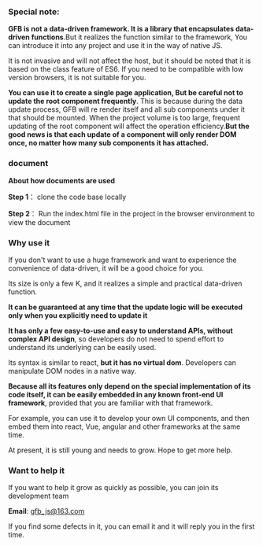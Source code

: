 ### Special note:

**GFB is not a data-driven framework. It is a library that encapsulates data-driven functions**.But it realizes the function similar to the framework, You can introduce it into any project and use it in the way of native JS.

It is not invasive and will not affect the host, but it should be noted that it is based on the class feature of ES6. If you need to be compatible with low version browsers, it is not suitable for you.


**You can use it to create a single page application, But be careful not to update the root component frequently**. This is because during the data update process, GFB will re render itself and all sub components under it that should be mounted. When the project volume is too large, frequent updating of the root component will affect the operation efficiency.**But the good news is that each update of a component will only render DOM once, no matter how many sub components it has attached.**


### document
**About how documents are used**

**Step 1**： clone the code base locally

**Step 2**： Run the index.html file in the project in the browser environment to view the document


### Why use it

If you don't want to use a huge framework and want to experience the convenience of data-driven, it will be a good choice for you.


Its size is only a few K, and it realizes a simple and practical data-driven function.


**It can be guaranteed at any time that the update logic will be executed only when you explicitly need to update it**

**It has only a few easy-to-use and easy to understand APIs, without complex API design**, so developers do not need to spend effort to understand its underlying can be easily used.

Its syntax is similar to react, **but it has no virtual dom**. Developers can manipulate DOM nodes in a native way.

**Because all its features only depend on the special implementation of its code itself, it can be easily embedded in any known front-end UI framework**, provided that you are familiar with that framework.

For example, you can use it to develop your own UI components, and then embed them into react, Vue, angular and other frameworks at the same time.

At present, it is still young and needs to grow. Hope to get more help.


### Want to help it

If you want to help it grow as quickly as possible, you can join its development team

**Email**: gfb_js@163.com

If you find some defects in it, you can email it and it will reply you in the first time.